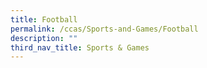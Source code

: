 ```yaml
---
title: Football
permalink: /ccas/Sports-and-Games/Football
description: ""
third_nav_title: Sports & Games
---
```

